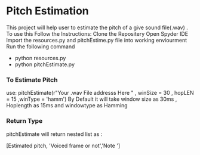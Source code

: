 # Pitch Estimation
This project will help user to estimate the pitch of a give sound file(.wav) . 
  To use this Follow the Instructions:
  Clone the Repositery
  Open Spyder IDE
  Import the resources.py and pitchEstime.py file into working enviourment 
Run the following command
- python resources.py
- python pitchEstimate.py

### To Estimate Pitch 
use:
  pitchEstimate(r"Your .wav File addresss Here " , winSize = 30 , hopLEN = 15 ,winType = 'hamm')
By Default it will take window size as 30ms  , Hoplength as 15ms  and windowtype as Hamming 


### Return Type 
pitchEstimate will return nested list as :

[Estimated pitch, 'Voiced frame or not','Note ']


